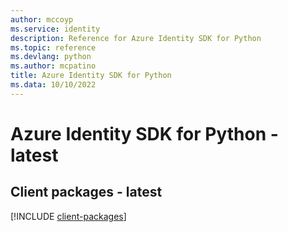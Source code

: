 ```yaml
---
author: mccoyp
ms.service: identity
description: Reference for Azure Identity SDK for Python
ms.topic: reference
ms.devlang: python
ms.author: mcpatino
title: Azure Identity SDK for Python
ms.data: 10/10/2022
---
```

# Azure Identity SDK for Python - latest

## Client packages - latest
[!INCLUDE [client-packages](identity-client-index.md)]